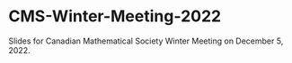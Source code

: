# CMS-Winter-Meeting-2022
Slides for Canadian Mathematical Society Winter Meeting on December 5, 2022.
